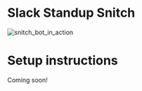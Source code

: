 # Slack Standup Snitch

![snitch_bot_in_action](https://cloud.githubusercontent.com/assets/8029092/7402900/f85095c0-ee95-11e4-91e7-940717732f3b.jpg)

# Setup instructions

Coming soon!
